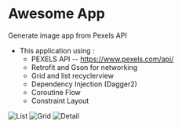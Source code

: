 # Awesome App
Generate image app from Pexels API

* This application using :
  * PEXELS API -- https://www.pexels.com/api/
  * Retrofit and Gson for networking
  * Grid and list recyclerview
  * Dependency Injection (Dagger2)
  * Coroutine Flow
  * Constraint Layout

![List](https://user-images.githubusercontent.com/30286532/137148472-96df9e5c-e4c4-479e-8f57-96706a2d6d97.jpeg)
![Grid](https://user-images.githubusercontent.com/30286532/137148614-0392646f-dbfa-49a6-98e7-7c083bd74382.jpeg)
![Detail](https://user-images.githubusercontent.com/30286532/137148662-f1d6dc80-4b84-486f-a117-b483034be680.jpeg)

